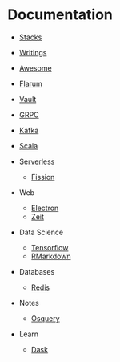 # Documentation

- [Stacks](../README.md)

- [Writings](./writings.md)

- [Awesome](./awesome-lectures.md)

- [Flarum](./flarum.md)
- [Vault](./vault.md)
- [GRPC](./grpc.md)
- [Kafka](./kafka.md)
- [Scala](./kafka.md)

- [Serverless](./serveless.md)
  - [Fission]('./fission.md')

- Web
  - [Electron](./electron.md)
  - [Zeit](./zeit.md)

- Data Science
  - [Tensorflow](./tensorflow.md)
  - [RMarkdown](./rmarkdown.md)

- Databases
  - [Redis](./databases/redis/readme.md)

- Notes
  - [Osquery](./osquery.md)

- Learn
  - [Dask](./dask.md)
